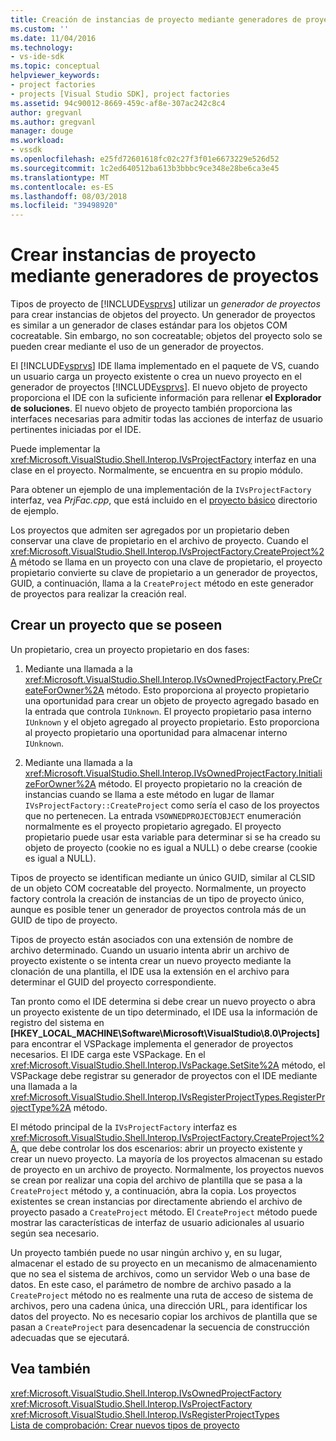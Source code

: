 ```yaml
---
title: Creación de instancias de proyecto mediante generadores de proyectos | Microsoft Docs
ms.custom: ''
ms.date: 11/04/2016
ms.technology:
- vs-ide-sdk
ms.topic: conceptual
helpviewer_keywords:
- project factories
- projects [Visual Studio SDK], project factories
ms.assetid: 94c90012-8669-459c-af8e-307ac242c8c4
author: gregvanl
ms.author: gregvanl
manager: douge
ms.workload:
- vssdk
ms.openlocfilehash: e25fd72601618fc02c27f3f01e6673229e526d52
ms.sourcegitcommit: 1c2ed640512ba613b3bbbc9ce348e28be6ca3e45
ms.translationtype: MT
ms.contentlocale: es-ES
ms.lasthandoff: 08/03/2018
ms.locfileid: "39498920"
---
```

# <a name="create-project-instances-by-using-project-factories"></a>Crear instancias de proyecto mediante generadores de proyectos
Tipos de proyecto de [!INCLUDE[vsprvs](../../code-quality/includes/vsprvs_md.md)] utilizar un *generador de proyectos* para crear instancias de objetos del proyecto. Un generador de proyectos es similar a un generador de clases estándar para los objetos COM cocreatable. Sin embargo, no son cocreatable; objetos del proyecto solo se pueden crear mediante el uso de un generador de proyectos.  
  
 El [!INCLUDE[vsprvs](../../code-quality/includes/vsprvs_md.md)] IDE llama implementado en el paquete de VS, cuando un usuario carga un proyecto existente o crea un nuevo proyecto en el generador de proyectos [!INCLUDE[vsprvs](../../code-quality/includes/vsprvs_md.md)]. El nuevo objeto de proyecto proporciona el IDE con la suficiente información para rellenar **el Explorador de soluciones**. El nuevo objeto de proyecto también proporciona las interfaces necesarias para admitir todas las acciones de interfaz de usuario pertinentes iniciadas por el IDE.  
  
 Puede implementar la <xref:Microsoft.VisualStudio.Shell.Interop.IVsProjectFactory> interfaz en una clase en el proyecto. Normalmente, se encuentra en su propio módulo.  
  
 Para obtener un ejemplo de una implementación de la `IVsProjectFactory` interfaz, vea *PrjFac.cpp*, que está incluido en el [proyecto básico](http://msdn.microsoft.com/en-us/385fd2a3-d9f1-4808-87c2-a3f05a91fc36) directorio de ejemplo.  
  
 Los proyectos que admiten ser agregados por un propietario deben conservar una clave de propietario en el archivo de proyecto. Cuando el <xref:Microsoft.VisualStudio.Shell.Interop.IVsProjectFactory.CreateProject%2A> método se llama en un proyecto con una clave de propietario, el proyecto propietario convierte su clave de propietario a un generador de proyectos, GUID, a continuación, llama a la `CreateProject` método en este generador de proyectos para realizar la creación real.  
  
## <a name="create-an-owned-project"></a>Crear un proyecto que se poseen  
 Un propietario, crea un proyecto propietario en dos fases:  
  
1.  Mediante una llamada a la <xref:Microsoft.VisualStudio.Shell.Interop.IVsOwnedProjectFactory.PreCreateForOwner%2A> método. Esto proporciona al proyecto propietario una oportunidad para crear un objeto de proyecto agregado basado en la entrada que controla `IUnknown`. El proyecto propietario pasa interno `IUnknown` y el objeto agregado al proyecto propietario. Esto proporciona al proyecto propietario una oportunidad para almacenar interno `IUnknown`.  
  
2.  Mediante una llamada a la <xref:Microsoft.VisualStudio.Shell.Interop.IVsOwnedProjectFactory.InitializeForOwner%2A> método. El proyecto propietario no la creación de instancias cuando se llama a este método en lugar de llamar `IVsProjectFactory::CreateProject` como sería el caso de los proyectos que no pertenecen. La entrada `VSOWNEDPROJECTOBJECT` enumeración normalmente es el proyecto propietario agregado. El proyecto propietario puede usar esta variable para determinar si se ha creado su objeto de proyecto (cookie no es igual a NULL) o debe crearse (cookie es igual a NULL).  
  
 Tipos de proyecto se identifican mediante un único GUID, similar al CLSID de un objeto COM cocreatable del proyecto. Normalmente, un proyecto factory controla la creación de instancias de un tipo de proyecto único, aunque es posible tener un generador de proyectos controla más de un GUID de tipo de proyecto.  
  
 Tipos de proyecto están asociados con una extensión de nombre de archivo determinado. Cuando un usuario intenta abrir un archivo de proyecto existente o se intenta crear un nuevo proyecto mediante la clonación de una plantilla, el IDE usa la extensión en el archivo para determinar el GUID del proyecto correspondiente.  
  
 Tan pronto como el IDE determina si debe crear un nuevo proyecto o abra un proyecto existente de un tipo determinado, el IDE usa la información de registro del sistema en **[HKEY_LOCAL_MACHINE\Software\Microsoft\VisualStudio\8.0\Projects]**  para encontrar el VSPackage implementa el generador de proyectos necesarios. El IDE carga este VSPackage. En el <xref:Microsoft.VisualStudio.Shell.Interop.IVsPackage.SetSite%2A> método, el VSPackage debe registrar su generador de proyectos con el IDE mediante una llamada a la <xref:Microsoft.VisualStudio.Shell.Interop.IVsRegisterProjectTypes.RegisterProjectType%2A> método.  
  
 El método principal de la `IVsProjectFactory` interfaz es <xref:Microsoft.VisualStudio.Shell.Interop.IVsProjectFactory.CreateProject%2A>, que debe controlar los dos escenarios: abrir un proyecto existente y crear un nuevo proyecto. La mayoría de los proyectos almacenan su estado de proyecto en un archivo de proyecto. Normalmente, los proyectos nuevos se crean por realizar una copia del archivo de plantilla que se pasa a la `CreateProject` método y, a continuación, abra la copia. Los proyectos existentes se crean instancias por directamente abriendo el archivo de proyecto pasado a `CreateProject` método. El `CreateProject` método puede mostrar las características de interfaz de usuario adicionales al usuario según sea necesario.  
  
 Un proyecto también puede no usar ningún archivo y, en su lugar, almacenar el estado de su proyecto en un mecanismo de almacenamiento que no sea el sistema de archivos, como un servidor Web o una base de datos. En este caso, el parámetro de nombre de archivo pasado a la `CreateProject` método no es realmente una ruta de acceso de sistema de archivos, pero una cadena única, una dirección URL, para identificar los datos del proyecto. No es necesario copiar los archivos de plantilla que se pasan a `CreateProject` para desencadenar la secuencia de construcción adecuadas que se ejecutará.  
  
## <a name="see-also"></a>Vea también  
 <xref:Microsoft.VisualStudio.Shell.Interop.IVsOwnedProjectFactory>   
 <xref:Microsoft.VisualStudio.Shell.Interop.IVsProjectFactory>   
 <xref:Microsoft.VisualStudio.Shell.Interop.IVsRegisterProjectTypes>   
 [Lista de comprobación: Crear nuevos tipos de proyecto](../../extensibility/internals/checklist-creating-new-project-types.md)